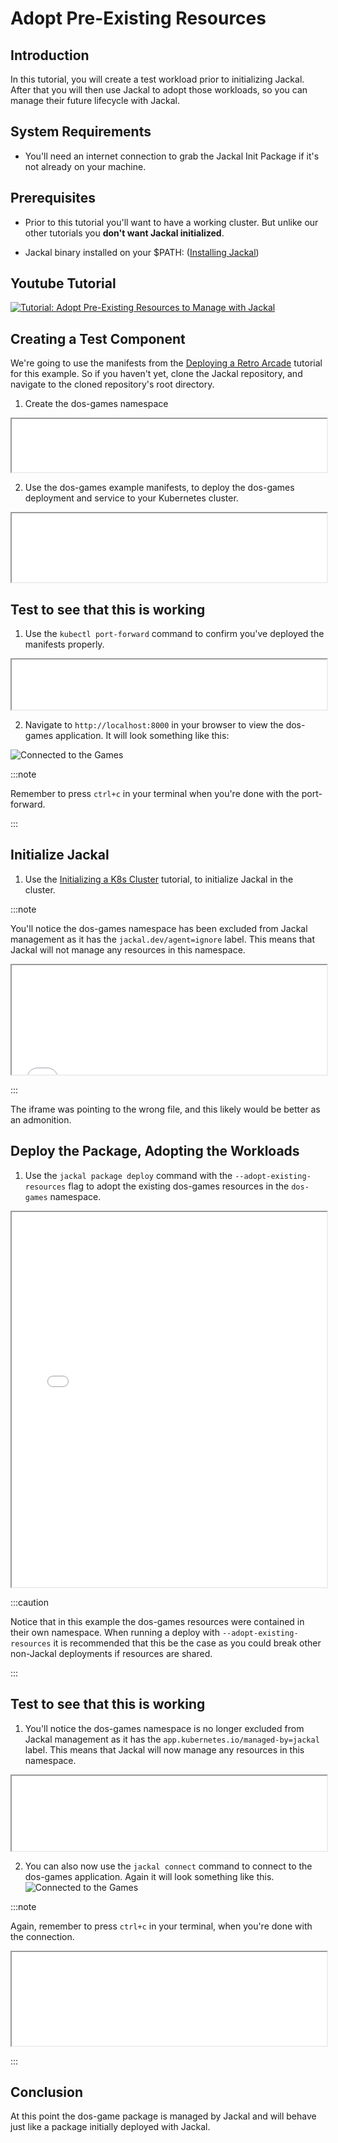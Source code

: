 # Adopt Pre-Existing Resources

## Introduction

In this tutorial, you will create a test workload prior to initializing Jackal.  After that you will then use Jackal to adopt those workloads, so you can manage their future lifecycle with Jackal.

## System Requirements

- You'll need an internet connection to grab the Jackal Init Package if it's not already on your machine.

## Prerequisites

- Prior to this tutorial you'll want to have a working cluster.  But unlike our other tutorials you **don't want Jackal initialized**.

- Jackal binary installed on your $PATH: ([Installing Jackal](../1-getting-started/index.md#installing-jackal))

## Youtube Tutorial
[![Tutorial: Adopt Pre-Existing Resources to Manage with Jackal](../.images/tutorials/adoption_thumbnail.png)](https://youtu.be/r3TBpMXtuNY "Adopt Pre-Existing Resources to Manage with Jackal")

## Creating a Test Component
We're going to use the manifests from the [Deploying a Retro Arcade](./3-deploy-a-retro-arcade.md) tutorial for this example.  So if you haven't yet, clone the Jackal repository, and navigate to the cloned repository's root directory.

1. Create the dos-games namespace

<iframe src="/docs/tutorials/resource_adoption_namespace.html" width="100%" height="85px"></iframe>

2. Use the dos-games example manifests, to deploy the dos-games deployment and service to your Kubernetes cluster.

<iframe src="/docs/tutorials/resource_adoption_manifests.html" width="100%" height="110px"></iframe>

## Test to see that this is working

1. Use the `kubectl port-forward` command to confirm you've deployed the manifests properly.  

<iframe src="/docs/tutorials/resource_adoption_forward.html" width="100%" height="80px"></iframe>

2. Navigate to `http://localhost:8000` in your browser to view the dos-games application. It will look something like this:

![Connected to the Games](../.images/tutorials/games_connected.png)

:::note

Remember to press `ctrl+c` in your terminal when you're done with the port-forward.

:::

## Initialize Jackal

1. Use the [Initializing a K8s Cluster](./1-initializing-a-k8s-cluster.md) tutorial, to initialize Jackal in the cluster.

:::note

You'll notice the dos-games namespace has been excluded from Jackal management as it has the `jackal.dev/agent=ignore` label.  This means that Jackal will not manage any resources in this namespace.

<iframe src="/docs/tutorials/resource_adoption_ignored.html" width="100%" height="175px"></iframe>

:::

The iframe was pointing to the wrong file, and this likely would be better as an admonition.

## Deploy the Package, Adopting the Workloads

1. Use the `jackal package deploy` command with the `--adopt-existing-resources` flag to adopt the existing dos-games resources in the `dos-games` namespace.

<iframe src="/docs/tutorials/resource_adoption_deploy.html" width="100%" height="600px"></iframe>

:::caution

Notice that in this example the dos-games resources were contained in their own namespace.  When running a deploy with `--adopt-existing-resources` it is recommended that this be the case as you could break other non-Jackal deployments if resources are shared.

:::
## Test to see that this is working

1. You'll notice the dos-games namespace is no longer excluded from Jackal management as it has the `app.kubernetes.io/managed-by=jackal` label.  This means that Jackal will now manage any resources in this namespace.

<iframe src="/docs/tutorials/resource_adoption_adopted.html" width="100%" height="120px"></iframe>

2. You can also now use the `jackal connect` command to connect to the dos-games application. Again it will look something like this.
![Connected to the Games](../.images/tutorials/games_connected.png)

:::note

Again, remember to press `ctrl+c` in your terminal, when you're done with the connection.

<iframe src="/docs/tutorials/resource_adoption_connect.html" width="100%"></iframe>

:::

## Conclusion

At this point the dos-game package is managed by Jackal and will behave just like a package initially deployed with Jackal.
